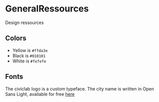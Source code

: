 # GeneralRessources
Design ressources

## Colors

* Yellow is `#ffda3e`
* Black is `#010101`
* White is `#fefefe`

## Fonts

The civiclab logo is a custom typeface.
The city name is written in Open Sans Light, available for free [here](https://fonts.google.com/specimen/Open+Sans)
